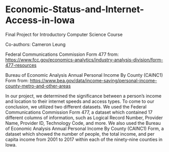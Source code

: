 # Economic-Status-and-Internet-Access-in-Iowa

Final Project for Introductory Computer Science Course

Co-authors: Cameron Leung

Federal Communications Commission Form 477 from: https://www.fcc.gov/economics-analytics/industry-analysis-division/form-477-resources

Bureau of Economic Analysis Annual Personal Income By County (CAINC1) Form from: https://www.bea.gov/data/income-saving/personal-income-county-metro-and-other-areas


In our project, we determined the significance between a person’s income and location to their internet speeds and access types. 
To come to our conclusion, we utilized two different datasets. We used the Federal Communications Commission Form 477, a dataset which contained 17 different columns of information, such as Logical Record Number, Provider Name, Provider ID, Technology Code, and more. We also used the Bureau of Economic Analysis Annual Personal Income By County (CAINC1) Form, a dataset which showed the number of people, the total income, and per capita income from 2001 to 2017 within each of the ninety-nine counties in Iowa. 


